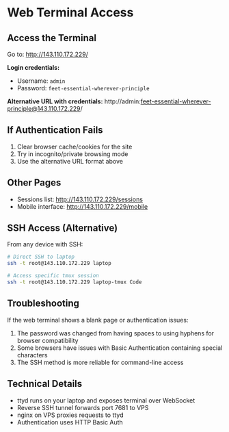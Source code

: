 # Web Terminal Access

## Access the Terminal

Go to: http://143.110.172.229/

**Login credentials:**
- Username: `admin`
- Password: `feet-essential-wherever-principle`

**Alternative URL with credentials:**
http://admin:feet-essential-wherever-principle@143.110.172.229/

## If Authentication Fails

1. Clear browser cache/cookies for the site
2. Try in incognito/private browsing mode
3. Use the alternative URL format above

## Other Pages

- Sessions list: http://143.110.172.229/sessions
- Mobile interface: http://143.110.172.229/mobile

## SSH Access (Alternative)

From any device with SSH:
```bash
# Direct SSH to laptop
ssh -t root@143.110.172.229 laptop

# Access specific tmux session
ssh -t root@143.110.172.229 laptop-tmux Code
```

## Troubleshooting

If the web terminal shows a blank page or authentication issues:

1. The password was changed from having spaces to using hyphens for browser compatibility
2. Some browsers have issues with Basic Authentication containing special characters
3. The SSH method is more reliable for command-line access

## Technical Details

- ttyd runs on your laptop and exposes terminal over WebSocket
- Reverse SSH tunnel forwards port 7681 to VPS
- nginx on VPS proxies requests to ttyd
- Authentication uses HTTP Basic Auth
